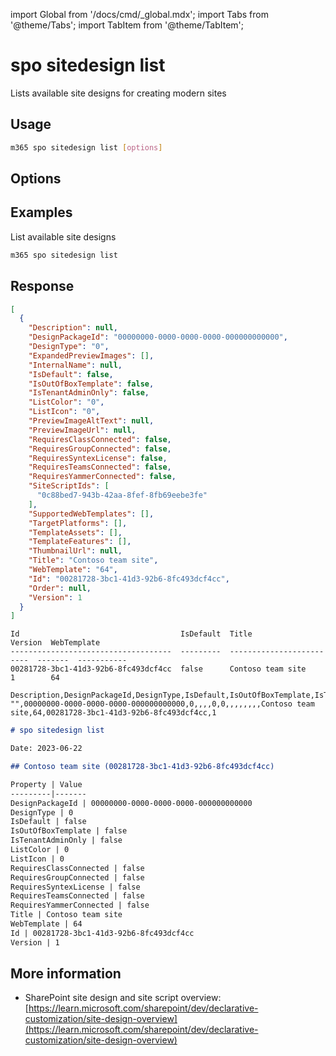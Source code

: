 <!-- DISCLAIMER: All secrets, passwords, and sensitive values in this document are examples only and not real credentials. -->
import Global from '/docs/cmd/_global.mdx';
import Tabs from '@theme/Tabs';
import TabItem from '@theme/TabItem';

# spo sitedesign list

Lists available site designs for creating modern sites

## Usage

```sh
m365 spo sitedesign list [options]
```

## Options

<Global />

## Examples

List available site designs

```sh
m365 spo sitedesign list
```

## Response

<Tabs>
  <TabItem value="JSON">

  ```json
  [
    {
      "Description": null,
      "DesignPackageId": "00000000-0000-0000-0000-000000000000",
      "DesignType": "0",
      "ExpandedPreviewImages": [],
      "InternalName": null,
      "IsDefault": false,
      "IsOutOfBoxTemplate": false,
      "IsTenantAdminOnly": false,
      "ListColor": "0",
      "ListIcon": "0",
      "PreviewImageAltText": null,
      "PreviewImageUrl": null,
      "RequiresClassConnected": false,
      "RequiresGroupConnected": false,
      "RequiresSyntexLicense": false,
      "RequiresTeamsConnected": false,
      "RequiresYammerConnected": false,
      "SiteScriptIds": [
        "0c88bed7-943b-42aa-8fef-8fb69eebe3fe"
      ],
      "SupportedWebTemplates": [],
      "TargetPlatforms": [],
      "TemplateAssets": [],
      "TemplateFeatures": [],
      "ThumbnailUrl": null,
      "Title": "Contoso team site",
      "WebTemplate": "64",
      "Id": "00281728-3bc1-41d3-92b6-8fc493dcf4cc",
      "Order": null,
      "Version": 1
    }
  ]
  ```

  </TabItem>
  <TabItem value="Text">

  ```text
  Id                                    IsDefault  Title                      Version  WebTemplate
  ------------------------------------  ---------  -------------------------  -------  -----------
  00281728-3bc1-41d3-92b6-8fc493dcf4cc  false      Contoso team site          1        64
  ```

  </TabItem>
  <TabItem value="CSV">

  ```csv
  Description,DesignPackageId,DesignType,IsDefault,IsOutOfBoxTemplate,IsTenantAdminOnly,ListColor,ListIcon,PreviewImageAltText,RequiresClassConnected,RequiresGroupConnected,RequiresSyntexLicense,RequiresTeamsConnected,RequiresYammerConnected,ThumbnailUrl,Title,WebTemplate,Id,Version
  "",00000000-0000-0000-0000-000000000000,0,,,,0,0,,,,,,,,Contoso team site,64,00281728-3bc1-41d3-92b6-8fc493dcf4cc,1
  ```

  </TabItem>
  <TabItem value="Markdown">

  ```md
  # spo sitedesign list

  Date: 2023-06-22

  ## Contoso team site (00281728-3bc1-41d3-92b6-8fc493dcf4cc)

  Property | Value
  ---------|-------
  DesignPackageId | 00000000-0000-0000-0000-000000000000
  DesignType | 0
  IsDefault | false
  IsOutOfBoxTemplate | false
  IsTenantAdminOnly | false
  ListColor | 0
  ListIcon | 0
  RequiresClassConnected | false
  RequiresGroupConnected | false
  RequiresSyntexLicense | false
  RequiresTeamsConnected | false
  RequiresYammerConnected | false
  Title | Contoso team site
  WebTemplate | 64
  Id | 00281728-3bc1-41d3-92b6-8fc493dcf4cc
  Version | 1
  ```

  </TabItem>
</Tabs>

## More information

- SharePoint site design and site script overview: [https://learn.microsoft.com/sharepoint/dev/declarative-customization/site-design-overview](https://learn.microsoft.com/sharepoint/dev/declarative-customization/site-design-overview)
